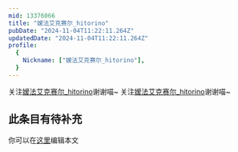 ```yaml
---
mid: 13376066
title: "嫒法艾克赛尔_hitorino"
pubDate: "2024-11-04T11:22:11.264Z"
updatedDate: "2024-11-04T11:22:11.264Z"
profile:
  {
    Nickname: ["嫒法艾克赛尔_hitorino"],
  }
---
```


关注[嫒法艾克赛尔_hitorino](https://space.bilibili.com/13376066)谢谢喵~ 关注[嫒法艾克赛尔_hitorino](https://space.bilibili.com/13376066)谢谢喵~

## 此条目有待补充
你可以在[这里](https://github.com/Yuhanawa/VTuber.ICU-Content/edit/master/v/嫒法艾克赛尔_hitorino/index.md)编辑本文
